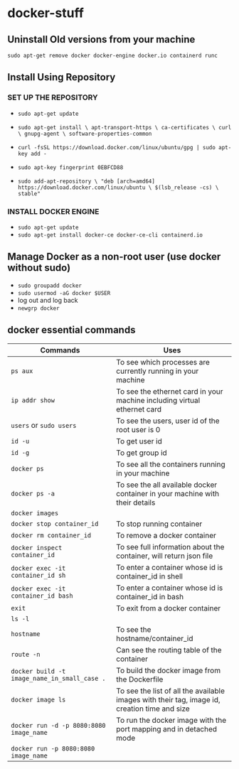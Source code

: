 # docker-stuff

## Uninstall Old versions from your machine

`sudo apt-get remove docker docker-engine docker.io containerd runc`

## Install Using Repository

### SET UP THE REPOSITORY

- `sudo apt-get update`
- `sudo apt-get install \
    apt-transport-https \
    ca-certificates \
    curl \
    gnupg-agent \
    software-properties-common`
    
- `curl -fsSL https://download.docker.com/linux/ubuntu/gpg | sudo apt-key add -`
- `sudo apt-key fingerprint 0EBFCD88`
- `sudo add-apt-repository \
   "deb [arch=amd64] https://download.docker.com/linux/ubuntu \
   $(lsb_release -cs) \
   stable"`
   
### INSTALL DOCKER ENGINE

- `sudo apt-get update`
- `sudo apt-get install docker-ce docker-ce-cli containerd.io`


## Manage Docker as a non-root user (use docker without sudo)

- `sudo groupadd docker`
- `sudo usermod -aG docker $USER`
- log out and log back
- `newgrp docker`


## docker essential commands

|Commands|Uses|
|----|----|
|`ps aux` | To see which processes are currently running in your machine|
|`ip addr show` | To see the ethernet card in your machine including virtual ethernet card|
|`users`  or `sudo users` | To see the users, user id of the root user is 0|
|`id -u` | To get user id|
|`id -g` | To get group id|
|`docker ps`| To see all the containers running in your machine |
|`docker ps -a` | To see the all available docker container in your machine with their details|
|`docker images`| |
|`docker stop container_id`| To stop running container |
|`docker rm container_id` | To remove a docker container |
|`docker inspect container_id` | To see full information about the container, will return json file|
|`docker exec -it container_id sh`| To enter a container whose id is container_id in shell|
|`docker exec -it container_id bash`| To enter a container whose id is container_id in bash|
|`exit` | To exit from a docker container|
|`ls -l`| |
|`hostname`| To see the hostname/container_id|
|`route -n`| Can see the routing table of the container|
|`docker build -t image_name_in_small_case .`| To build the docker image from the Dockerfile|
|`docker image ls`| To see the list of all the available images with their tag, image id, creation time and size|
|`docker run -d -p 8080:8080 image_name`| To run the docker image with the port mapping and in detached mode|
|`docker run -p 8080:8080 image_name`| |


